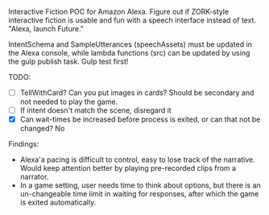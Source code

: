 Interactive Fiction POC for Amazon Alexa. Figure out if ZORK-style interactive fiction is usable and fun with a speech interface instead of text.
"Alexa, launch Future."

IntentSchema and SampleUtterances (speechAssets) must be updated in the Alexa console, while lambda functions (src) can be updated by using the gulp publish task. Gulp test first!

TODO:
- [ ] TellWithCard? Can you put images in cards? Should be secondary and not needed to play the game.
- [ ] If intent doesn't match the scene, disregard it
- [X] Can wait-times be increased before process is exited, or can that not be changed? No

Findings:
- Alexa'a pacing is difficult to control, easy to lose track of the narrative. Would keep attention better by playing pre-recorded clips from a narrator.
- In a game setting, user needs time to think about options, but there is an un-changeable time limit in waiting for responses, after which the game is exited automatically.
